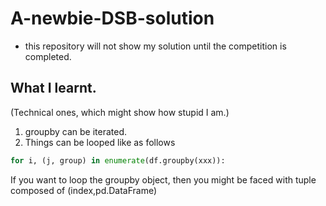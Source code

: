 # A-newbie-DSB-solution

- this repository will not show my solution until the competition is completed. 


What I learnt.
---
(Technical ones, which might show how stupid I am.)
1. groupby can be iterated.
2. Things can be looped like as follows 
  ```python
  for i, (j, group) in enumerate(df.groupby(xxx)):
   ```
   If you want to loop the groupby object, then you might be faced with tuple composed of (index,pd.DataFrame)
